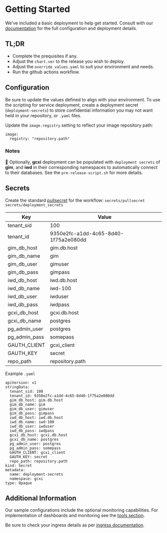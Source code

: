 # Getting Started
We've included a basic deployment to help get started.
Consult with our [documentation](https://all.docs.genesys.com/PEC-REP/Current/GCXIPEGuide/Overview) for the full configuration and deployment details.

## TL;DR
- Complete the prequisites if any.
- Adjust the `chart.ver` to the release you wish to deploy.
- Adjust the `override_values.yaml` to suit your environment and needs.
- Run the github actions workflow.

## Configuration

Be sure to update the values defined to align with your environment.
To use the scripting for service deployment, create a deployment secret (`deployment-secrets`) to store confidential information you may not want held in your repository, or `.yaml` files. 

Update the `image.registry` setting to reflect your image repository path:
```
image:
  registry: "repository.path"
```

### Notes
:memo: Optionally, **gcxi** deployment can be populated with `deployment secrets` of **gim**, and **iwd** in their corresponding namespaces to automatically connect to their databases. See the `pre-release-script.sh` for more details.

## Secrets 
Create the standard [pullsecret](../github-actions#-considerations) for the workflow: 
`secrets/pullsecret`
`secrets/deployment_secrets`


|Key|Value|
|-|-|
tenant_sid| 100
tenant_id| 9350e2fc-a1dd-4c65-8d40-1f75a2e080dd
gim_db_host| gim.db.host
gim_db_name| gim
gim_db_user| gimuser
gim_db_pass| gimpass
iwd_db_host| iwd.db.host
iwd_db_name| iwd-100
iwd_db_user| iwduser
iwd_db_pass| iwdpass
gcxi_db_host| gcxi.db.host
gcxi_db_name| postgres
pg_admin_user| postgres
pg_admin_pass| somepass
GAUTH_CLIENT| gcxi_client
GAUTH_KEY| secret
repo_path| repository.path



Example `.yaml`
```
apiVersion: v1
stringData:
  tenant_sid: 100
  tenant_id: 9350e2fc-a1dd-4c65-8d40-1f75a2e080dd
  gim_db_host: gim.db.host
  gim_db_name: gim
  gim_db_user: gimuser
  gim_db_pass: gimpass
  iwd_db_host: iwd.db.host
  iwd_db_name: iwd-100
  iwd_db_user: iwduser
  iwd_db_pass: iwdpass
  gcxi_db_host: gcxi.db.host
  gcxi_db_name: postgres
  pg_admin_user: postgres
  pg_admin_pass: somepass
  GAUTH_CLIENT: gcxi_client
  GAUTH_KEY: secret
  repo_path: repository.path
kind: Secret
metadata:
  name: deployment-secrets
  namespace: gcxi
type: Opaque
```
 

## Additional Information

Our sample configurations include the optional monitoring capabilities. For implementation of dashboards and monitoring see the [tools section](/tools).

Be sure to check your ingress details as per [ingress documentation](/doc/ingress.md).
